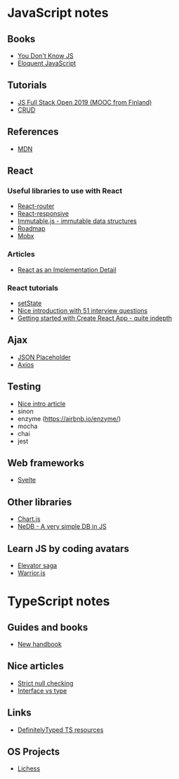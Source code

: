 # JavaScript notes

## Books

* [You Don't Know JS](https://github.com/getify/You-Dont-Know-JS)
* [Eloquent JavaScript](https://eloquentjavascript.net/)

## Tutorials

* [JS Full Stack Open 2019 (MOOC from Finland)](https://fullstackopen.com/en/)
* [CRUD](https://en.wikipedia.org/wiki/Create,_read,_update_and_delete)

## References

* [MDN](https://developer.mozilla.org/en-US/docs/Web)

## React

### Useful libraries to use with React

* [React-router](https://reacttraining.com/react-router/web/guides/quick-start)
* [React-responsive](https://github.com/contra/react-responsive)
* [Immutable.js - immutable data structures](https://github.com/immutable-js/immutable-js)
* [Roadmap](https://reacttraining.com/courses/)
* [Mobx](https://github.com/mobxjs/mobx)

### Articles

* [React as an Implementation Detail](https://chriskiehl.com/article/react-as-an-implementation-detail)

### React tutorials

* [setState](https://www.freecodecamp.org/news/get-pro-with-react-setstate-in-10-minutes-d38251d1c781/)
* [Nice introduction with 51 interview questions](https://www.opencodez.com/reactjs/reactjs-an-introduction.htm)
* [Getting started with Create React App - quite indepth](https://blog.logrocket.com/getting-started-with-create-react-app-d93147444a27/)

## Ajax

* [JSON Placeholder](https://jsonplaceholder.typicode.com/)
* [Axios](https://github.com/axios/axios)

## Testing

* [Nice intro article](https://medium.com/feedzaitech/javascript-and-react-unit-tests-basics-324e93dfc64c)
* sinon
* enzyme (https://airbnb.io/enzyme/)
* mocha
* chai
* jest

## Web frameworks

* [Svelte](https://svelte.dev/)

## Other libraries

* [Chart.js](https://www.chartjs.org/)
* [NeDB - A very simple DB in JS](https://github.com/louischatriot/nedb)

## Learn JS by coding avatars

* [Elevator saga](https://play.elevatorsaga.com/)
* [Warrior.js](https://warrior.js.org/)

# TypeScript notes

## Guides and books

* [New handbook](https://microsoft.github.io/TypeScript-New-Handbook/everything/)

## Nice articles

* [Strict null checking](https://github.com/mjbvz/vscode-strict-null-check-migration-tools)
* [Interface vs type](https://pawelgrzybek.com/typescript-interface-vs-type/)

## Links

* [DefinitelyTyped TS resources](http://definitelytyped.org/directory/learn.html)

## OS Projects

* [Lichess](https://github.com/ornicar/lila/tree/master/ui)
